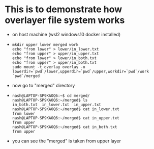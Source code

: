 # This is to demonstrate how overlayer file system works

- on host machine (wsl2 windows10 docker installed)

- ```
  mkdir upper lower merged work
  echo "from lower" > lower/in_lower.txt
  echo "from upper" > upper/in_upper.txt
  echo "from lower" > lower/in_both.txt 
  echo "from upper" > upper/in_both.txt 
  sudo mount -t overlay overlay -o lowerdir=`pwd`/lower,upperdir=`pwd`/upper,workdir=`pwd`/work `pwd`/merged
  ```

- now go to "merged" directory

- ```
  nash@LAPTOP-SP9KAOQ6:~$ cd merged/
  nash@LAPTOP-SP9KAOQ6:~/merged$ ls
  in_both.txt  in_lower.txt  in_upper.txt
  nash@LAPTOP-SP9KAOQ6:~/merged$ cat in_lower.txt
  from lower
  nash@LAPTOP-SP9KAOQ6:~/merged$ cat in_upper.txt
  from upper
  nash@LAPTOP-SP9KAOQ6:~/merged$ cat in_both.txt
  from upper
  ```

- you can see the "merged" is taken from upper layer